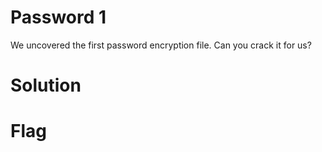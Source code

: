 # Password 1

We uncovered the first password encryption file. Can you crack it for us?

# Solution

# Flag
